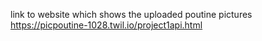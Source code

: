 link to website which shows the uploaded poutine pictures
https://picpoutine-1028.twil.io/project1api.html 
